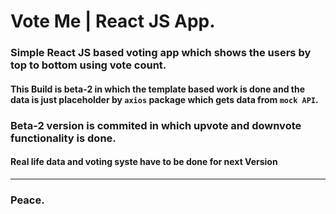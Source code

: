 # Vote Me | React JS App.

### Simple React JS based voting app which shows the users by top to bottom using vote count.


#### This Build is beta-2 in which the template based work is done and the data is just placeholder by `axios` package which gets data from ``mock API``.

### Beta-2 version is commited in which upvote and downvote functionality is done.

#### Real life data and voting syste have to be done for next Version 
---
### Peace.